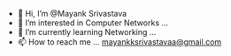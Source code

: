 - 👋 Hi, I’m @Mayank Srivastava
- 👀 I’m interested in Computer Networks ...
- 🌱 I’m currently learning Networking ...
- 📫 How to reach me   ... mayankksrivastavaa@gmail.com

<!---
DarkTangent01/DarkTangent01 is a ✨ special ✨ repository because its `README.md` (this file) appears on your GitHub profile.
You can click the Preview link to take a look at your changes.
--->
